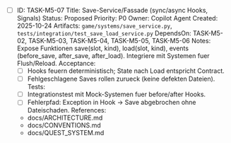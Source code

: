 - [ ] ID: TASK-M5-07
  Title: Save-Service/Fassade (sync/async Hooks, Signals)
  Status: Proposed
  Priority: P0
  Owner: Copilot Agent
  Created: 2025-10-24
  Artifacts: `game/systems/save_service.py`, `tests/integration/test_save_load_service.py`
  DependsOn: TASK-M5-02, TASK-M5-03, TASK-M5-04, TASK-M5-05, TASK-M5-06
  Notes:
  Expose Funktionen save(slot, kind), load(slot, kind), events (before_save, after_save, after_load). Integriere mit Systemen fuer Flush/Reload.
  Acceptance:
  - [ ] Hooks feuern deterministisch; State nach Load entspricht Contract.
  - [ ] Fehlgeschlagene Saves rollen zurueck (keine defekten Dateien).
  Tests:
  - [ ] Integrationstest mit Mock-Systemen fuer before/after Hooks.
  - [ ] Fehlerpfad: Exception in Hook -> Save abgebrochen ohne Dateischaden.
  References:
  - docs/ARCHITECTURE.md
  - docs/CONVENTIONS.md
  - docs/QUEST_SYSTEM.md
